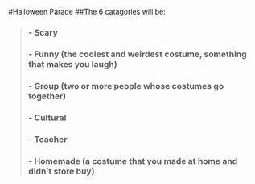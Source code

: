 #Halloween Parade
##The 6 catagories will be:
>### - Scary
>### - Funny (the coolest and weirdest costume, something that makes you laugh)
>### - Group (two or more people whose costumes go together)
>### - Cultural
>### - Teacher
>### - Homemade (a costume that you made at home and didn’t store buy)
